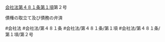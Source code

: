 [会社法第４８１条第１項](会社法＿＿＿＿第４８１条第１項)第２号

債権の取立て及び債務の弁済


#会社法
#会社法/第４８１条
#会社法/第４８１条/第１項
#会社法/第４８１条/第１項/第２号
